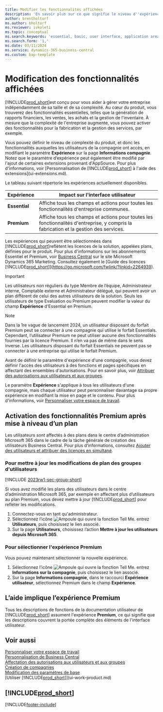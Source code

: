 ```yaml
---
title: Modifier les fonctionnalités affichées
description: 'En savoir plus sur ce que signifie le niveau d''expérience Essentiel et Premium pour l''interface utilisateur, les domaines d''application, et votre compagnie.'
author: brentholtorf
ms.author: bholtorf
ms.reviewer: ivkoleti
ms.topic: conceptual
ms.search.keywords: 'essential, basic, user interface, application area, experience'
ms.search.form: '1,'
ms.date: 03/11/2024
ms.service: dynamics-365-business-central
ms.custom: bap-template
---
```

# <a name="change-which-features-are-displayed"></a>Modification des fonctionnalités affichées

[!INCLUDE[prod_short](includes/prod_short.md)]est conçu pour vous aider à gérer votre entreprise indépendamment de sa taille et de sa complexité. Au cœur du produit, vous trouverez des fonctionnalités essentielles, telles que la génération de rapports financiers, les ventes, les achats et la gestion de l'inventaire. À mesure que la complexité de l'entreprise augmente, vous pouvez activer des fonctionnalités pour la fabrication et la gestion des services, par exemple.

Vous pouvez définir le niveau de complexité du produit, et donc les fonctionnalités auxquelles les utilisateurs de la compagnie ont accès, en modifiant le paramètre **Expérience** sur la page **Informations compagnie**. Notez que le paramètre d’expérience peut également être modifié par l'ajout de certaines extensions provenant d'AppSource. Pour plus d'informations, voir [Personnalisation de [!INCLUDE[prod_short](includes/prod_short.md)] à l'aide des extensions](ui-extensions.md).

Le tableau suivant répertorie les expériences actuellement disponibles.

| Expérience | Impact sur l'interface utilisateur |
| --- | --- |
| **Essential** |Affiche tous les champs et actions pour toutes les fonctionnalités d'entreprise communes.|
| **Premium** |Affiche tous les champs et actions pour toutes les fonctionnalités d'entreprise, y compris la fabrication et la gestion des services.|

Les expériences qui peuvent être sélectionnées dans [!INCLUDE[prod_short](includes/prod_short.md)]reflètent les licences de la solution, appelées plans, définies pour le produit. Pour plus d'informations sur les abonnements Essentiel et Premium, voir [Business Central](https://go.microsoft.com/fwlink/?linkid=2264940) sur le site Microsoft Dynamics 365 Marketing. Consultez également le [Guide des licences [!INCLUDE[prod_short](includes/prod_short.md)]](https://go.microsoft.com/fwlink/?linkid=2264939).

> [!IMPORTANT]  
> Les utilisateurs non réguliers du type Membre de l’équipe, Administrateur interne, Comptable externe et Administrateur délégué, qui peuvent avoir un plan différent de celui des autres utilisateurs de la solution. Seuls les utilisateurs de type Evaluation ou Premium peuvent modifier la valeur du champ **Expérience** d'Essential en Premium.

> [!NOTE]
> Dans la 1re vague de lancement 2024, un utilisateur disposant du forfait Premium peut se connecter à une compagnie qui utilise le forfait Essentials. Cependant, l’utilisateur Premium ne peut utiliser aucune des fonctionnalités fournies par la licence Premium. Il n’en va pas de même dans le sens inverse. Les utilisateurs disposant du forfait Essentials ne peuvent pas se connecter à une entreprise qui utilise le forfait Premium.

Avant de définir le paramètre d'expérience d'une compagnie, vous devez définir l'accès des utilisateurs à des fonctions et pages spécifiques en affectant des ensembles d'autorisations. Pour en savoir plus, voir [Attribuer des autorisations aux utilisateurs et aux groupes](ui-define-granular-permissions.md).

Le paramètre **Expérience** s'applique à tous les utilisateurs d'une compagnie, mais chaque utilisateur peut personnaliser davantage sa propre expérience en modifiant la mise en page et le contenu. Pour plus d'informations, voir [Personnaliser votre espace de travail](ui-personalization-user.md).

## <a name="enabling-premium-features-after-upgrading-a-plan"></a>Activation des fonctionnalités Premium après mise à niveau d’un plan

Les utilisateurs sont affectés à des plans dans le centre d’administration Microsoft 365 dans le cadre de la tâche générale de création des utilisateurs Business Central. Pour plus d’informations, consultez [Ajouter des utilisateurs et attribuer des licences en simultané](/microsoft-365/admin/add-users/add-users?view=o365-worldwide&preserve-view=true).

### <a name="to-update-plan-changes-in-users-groups"></a>Pour mettre à jour les modifications de plan des groupes d'utilisateurs

[!INCLUDE [2023rw1-sec-group-short](includes/2023rw1-sec-group-short.md)]

Si vous avez modifié les plans des utilisateurs dans le centre d’administration Microsoft 365, par exemple en affectant plus d’utilisateurs au plan Premium, vous devez mettre à jour [!INCLUDE[prod_short](includes/prod_short.md)] pour refléter les modifications.

1. Connectez-vous en tant qu'administrateur.
2. Sélectionnez l’icône ![Ampoule qui ouvre la fonction Tell Me.](media/ui-search/search_small.png "Dites-moi ce que vous voulez faire") entrez **Utilisateurs**, puis choisissez le lien associé.
3. Sur la page **Utilisateurs**, choisissez l’action **Mettre à jour les utilisateurs depuis Microsoft 365**.

### <a name="to-select-the-premium-experience"></a>Pour sélectionner l'expérience Premium

Vous pouvez maintenant sélectionner la nouvelle expérience.

1. Sélectionnez l’icône ![Ampoule qui ouvre la fonction Tell Me.](media/ui-search/search_small.png "Dites-moi ce que vous voulez faire") entrez **Informations sur la compagnie**, puis choisissez le lien associé.
2. Sur la page **Informations compagnie**, dans le raccourci **Expérience utilisateur**, sélectionnez Premium dans le champ **Expérience**.

## <a name="help-assumes-the-premium-experience"></a>L’aide implique l’expérience Premium

Tous les descriptions de fonctions de la documentation utilisateur de [!INCLUDE[prod_short](includes/prod_short.md)] assument l'expérience **Premium**, ce qui signifie que les descriptions couvrent la portée complète des éléments de l'interface utilisateur.

## <a name="see-also"></a>Voir aussi

[Personnaliser votre espace de travail](ui-personalization-user.md)  
[Personnalisation de Business Central](ui-customizing-overview.md)  
[Affectation des autorisations aux utilisateurs et aux groupes](ui-define-granular-permissions.md)  
[Création de compagnies](about-new-company.md)  
[Modification des paramètres de base](ui-change-basic-settings.md)  
[Utiliser [!INCLUDE[prod_short](includes/prod_short.md)]](ui-work-product.md)  

## [!INCLUDE[prod_short](includes/free_trial_md.md)]  


[!INCLUDE[footer-include](includes/footer-banner.md)]
